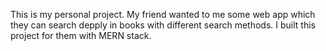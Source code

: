 This is my personal project. My friend wanted to me some web app which they can search depply in books with different search methods. I built this project for them with MERN stack.  
